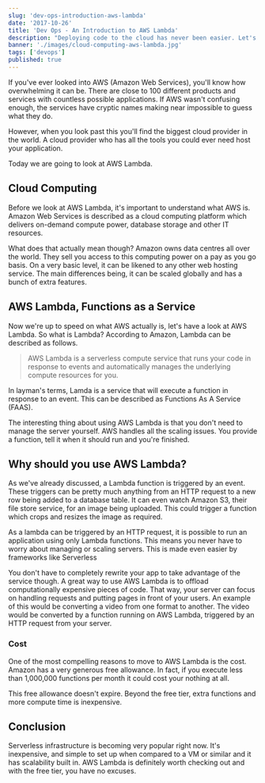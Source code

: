 ```yaml
---
slug: 'dev-ops-introduction-aws-lambda'
date: '2017-10-26'
title: 'Dev Ops - An Introduction to AWS Lambda'
description: "Deploying code to the cloud has never been easier. Let's learn how AWS Lambda can help you run fast scalable app around the globe."
banner: './images/cloud-computing-aws-lambda.jpg'
tags: ['devops']
published: true
---
```


If you've ever looked into AWS (Amazon Web Services), you'll know how overwhelming it can be. There are close to 100 different products and services with countless possible applications. If AWS wasn't confusing enough, the services have cryptic names making near impossible to guess what they do.

However, when you look past this you'll find the biggest cloud provider in the world. A cloud provider who has all the tools you could ever need host your application.

Today we are going to look at AWS Lambda.

## Cloud Computing

Before we look at AWS Lambda, it's important to understand what AWS is. Amazon Web Services is described as a cloud computing platform which delivers on-demand compute power, database storage and other IT resources.

What does that actually mean though? Amazon owns data centres all over the world. They sell you access to this computing power on a pay as you go basis. On a very basic level, it can be likened to any other web hosting service. The main differences being, it can be scaled globally and has a bunch of extra features.

## AWS Lambda, Functions as a Service

Now we're up to speed on what AWS actually is, let's have a look at AWS Lambda. So what is Lambda? According to Amazon, Lambda can be described as follows.

> AWS Lambda is a serverless compute service that runs your code in response to events and automatically manages the underlying compute resources for you.

In layman's terms, Lamda is a service that will execute a function in response to an event. This can be described as Functions As A Service (FAAS).

The interesting thing about using AWS Lambda is that you don't need to manage the server yourself. AWS handles all the scaling issues. You provide a function, tell it when it should run and you're finished.

## Why should you use AWS Lambda?

As we've already discussed, a Lambda function is triggered by an event. These triggers can be pretty much anything from an HTTP request to a new row being added to a database table. It can even watch Amazon S3, their file store service, for an image being uploaded. This could trigger a function which crops and resizes the image as required.

As a lambda can be triggered by an HTTP request, it is possible to run an application using only Lambda functions. This means you never have to worry about managing or scaling servers. This is made even easier by frameworks like Serverless

You don't have to completely rewrite your app to take advantage of the service though. A great way to use AWS Lambda is to offload computationally expensive pieces of code. That way, your server can focus on handling requests and putting pages in front of your users. An example of this would be converting a video from one format to another. The video would be converted by a function running on AWS Lambda, triggered by an HTTP request from your server.

### Cost

One of the most compelling reasons to move to AWS Lambda is the cost. Amazon has a very generous free allowance. In fact, if you execute less than 1,000,000 functions per month it could cost your nothing at all.

This free allowance doesn't expire. Beyond the free tier, extra functions and more compute time is inexpensive.

## Conclusion

Serverless infrastructure is becoming very popular right now. It's inexpensive, and simple to set up when compared to a VM or similar and it has scalability built in. AWS Lambda is definitely worth checking out and with the free tier, you have no excuses.
